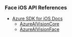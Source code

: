 ### Face iOS API References

* [Azure SDK for iOS Docs](https://azure.github.io/azure-sdk-for-ios/)
    * [AzureAIVisionCore](https://azure.github.io/azure-sdk-for-ios/AzureAIVisionCore/index.html)
    * [AzureAIVisionFace](https://azure.github.io/azure-sdk-for-ios/AzureAIVisionFace/index.html)